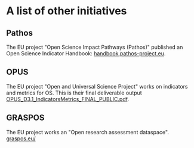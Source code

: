 # A list of other initiatives

## Pathos

The EU project "Open Science Impact Pathways (Pathos)" published an Open Science Indicator Handbook: [handbook.pathos-project.eu](https://handbook.pathos-project.eu/).

## OPUS

The EU project "Open and Universal Science Project" works on indicators and metrics for OS. This is their final deliverable output [OPUS_D3.1_IndicatorsMetrics_FINAL_PUBLIC.pdf](https://opusproject.eu/wp-content/uploads/2023/09/OPUS_D3.1_IndicatorsMetrics_FINAL_PUBLIC.pdf).

## GRASPOS

The EU project works an "Open research assessment dataspace". [graspos.eu/](https://graspos.eu/)